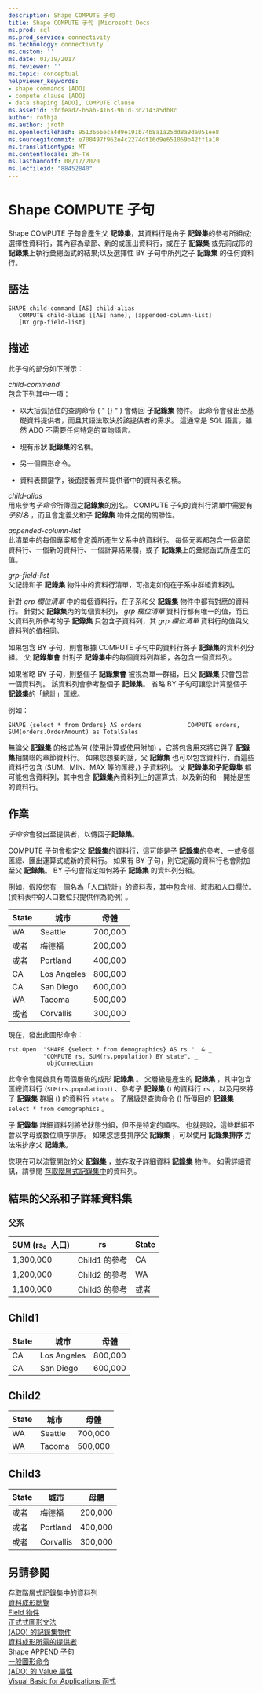 ```yaml
---
description: Shape COMPUTE 子句
title: Shape COMPUTE 子句 |Microsoft Docs
ms.prod: sql
ms.prod_service: connectivity
ms.technology: connectivity
ms.custom: ''
ms.date: 01/19/2017
ms.reviewer: ''
ms.topic: conceptual
helpviewer_keywords:
- shape commands [ADO]
- compute clause [ADO]
- data shaping [ADO], COMPUTE clause
ms.assetid: 3fdfead2-b5ab-4163-9b1d-3d2143a5db8c
author: rothja
ms.author: jroth
ms.openlocfilehash: 9513666eca4d9e191b74b8a1a25dd8a9da051ee8
ms.sourcegitcommit: e700497f962e4c2274df16d9e651059b42ff1a10
ms.translationtype: MT
ms.contentlocale: zh-TW
ms.lasthandoff: 08/17/2020
ms.locfileid: "88452840"
---
```

# <a name="shape-compute-clause"></a>Shape COMPUTE 子句
Shape COMPUTE 子句會產生父 **記錄集**，其資料行是由子 **記錄集**的參考所組成;選擇性資料行，其內容為章節、新的或匯出資料行，或在子 **記錄集** 或先前成形的 **記錄集**上執行彙總函式的結果;以及選擇性 BY 子句中所列之子 **記錄集** 的任何資料行。  
  
## <a name="syntax"></a>語法  
  
```  
SHAPE child-command [AS] child-alias  
   COMPUTE child-alias [[AS] name], [appended-column-list]  
   [BY grp-field-list]  
```  
  
## <a name="description"></a>描述  
 此子句的部分如下所示：  
  
 *child-command*  
 包含下列其中一項：  
  
-   以大括弧括住的查詢命令 ( " {} " ) 會傳回 **子記錄集** 物件。 此命令會發出至基礎資料提供者，而且其語法取決於該提供者的需求。 這通常是 SQL 語言，雖然 ADO 不需要任何特定的查詢語言。  
  
-   現有形狀 **記錄集**的名稱。  
  
-   另一個圖形命令。  
  
-   資料表關鍵字，後面接著資料提供者中的資料表名稱。  
  
 *child-alias*  
 用來參考*子命令*所傳回之**記錄集**的別名。 COMPUTE 子句的資料行清單中需要有 *子別名* ，而且會定義父和子 **記錄集** 物件之間的關聯性。  
  
 *appended-column-list*  
 此清單中的每個專案都會定義所產生父系中的資料行。 每個元素都包含一個章節資料行、一個新的資料行、一個計算結果欄，或子 **記錄集**上的彙總函式所產生的值。  
  
 *grp-field-list*  
 父記錄和子 **記錄集** 物件中的資料行清單，可指定如何在子系中群組資料列。  
  
 針對 *grp 欄位清單* 中的每個資料行，在子系和父 **記錄集** 物件中都有對應的資料行。 針對父 **記錄集**內的每個資料列， *grp 欄位清單* 資料行都有唯一的值，而且父資料列所參考的子 **記錄集** 只包含子資料列，其 *grp 欄位清單* 資料行的值與父資料列的值相同。  
  
 如果包含 BY 子句，則會根據 COMPUTE 子句中的資料行將子 **記錄集**的資料列分組。 父 **記錄集會** 針對子 **記錄集中**的每個資料列群組，各包含一個資料列。  
  
 如果省略 BY 子句，則整個子 **記錄集會** 被視為單一群組，且父 **記錄集** 只會包含一個資料列。 該資料列會參考整個子 **記錄集**。 省略 BY 子句可讓您計算整個子 **記錄集**的「總計」匯總。  
  
 例如：  
  
```  
SHAPE {select * from Orders} AS orders             COMPUTE orders, SUM(orders.OrderAmount) as TotalSales         
```  
  
 無論父 **記錄集** 的格式為何 (使用計算或使用附加) ，它將包含用來將它與子 **記錄集**相關聯的章節資料行。 如果您想要的話，父 **記錄集** 也可以包含資料行，而這些資料行包含 (SUM、MIN、MAX 等的匯總，) 子資料列。 父 **記錄集和子記錄集** 都可能包含資料列，其中包含 **記錄集**內資料列上的運算式，以及新的和一開始是空的資料行。  
  
## <a name="operation"></a>作業  
 *子命令*會發出至提供者，以傳回子**記錄集**。  
  
 COMPUTE 子句會指定父 **記錄集**的資料行，這可能是子 **記錄集**的參考、一或多個匯總、匯出運算式或新的資料行。 如果有 BY 子句，則它定義的資料行也會附加至父 **記錄集**。 BY 子句會指定如何將子 **記錄集** 的資料列分組。  
  
 例如，假設您有一個名為「人口統計」的資料表，其中包含州、城市和人口欄位。  (資料表中的人口數位只提供作為範例) 。  
  
|State|城市|母體|  
|-----------|----------|----------------|  
|WA|Seattle|700,000|  
|或者|梅德福|200,000|  
|或者|Portland|400,000|  
|CA|Los Angeles|800,000|  
|CA|San Diego|600,000|  
|WA|Tacoma|500,000|  
|或者|Corvallis|300,000|  
  
 現在，發出此圖形命令：  
  
```  
rst.Open  "SHAPE {select * from demographics} AS rs "  & _  
          "COMPUTE rs, SUM(rs.population) BY state", _  
           objConnection  
```  
  
 此命令會開啟具有兩個層級的成形 **記錄集** 。 父層級是產生的 **記錄集** ，其中包含匯總資料行 (`SUM(rs.population)`) 、參考子 **記錄集** () 的資料行 `rs` ，以及用來將子 **記錄集** 群組 () 的資料行 `state` 。 子層級是查詢命令 () 所傳回的 **記錄集** `select * from demographics` 。  
  
 子 **記錄集** 詳細資料列將依狀態分組，但不是特定的順序。 也就是說，這些群組不會以字母或數位順序排序。 如果您想要排序父 **記錄集** ，可以使用 **記錄集排序** 方法來排序父 **記錄集**。  
  
 您現在可以流覽開啟的父 **記錄集** ，並存取子詳細資料 **記錄集** 物件。 如需詳細資訊，請參閱 [存取階層式記錄集中](../../../ado/guide/data/accessing-rows-in-a-hierarchical-recordset.md)的資料列。  
  
## <a name="resultant-parent-and-child-detail-recordsets"></a>結果的父系和子詳細資料集  
  
### <a name="parent"></a>父系  
  
|SUM (rs。人口) |rs|State|  
|---------------------------|--------|-----------|  
|1,300,000|Child1 的參考|CA|  
|1,200,000|Child2 的參考|WA|  
|1,100,000|Child3 的參考|或者|  
  
## <a name="child1"></a>Child1  
  
|State|城市|母體|  
|-----------|----------|----------------|  
|CA|Los Angeles|800,000|  
|CA|San Diego|600,000|  
  
## <a name="child2"></a>Child2  
  
|State|城市|母體|  
|-----------|----------|----------------|  
|WA|Seattle|700,000|  
|WA|Tacoma|500,000|  
  
## <a name="child3"></a>Child3  
  
|State|城市|母體|  
|-----------|----------|----------------|  
|或者|梅德福|200,000|  
|或者|Portland|400,000|  
|或者|Corvallis|300,000|  
  
## <a name="see-also"></a>另請參閱  
 [存取階層式記錄集中的資料列](../../../ado/guide/data/accessing-rows-in-a-hierarchical-recordset.md)   
 [資料成形總覽](../../../ado/guide/data/data-shaping-overview.md)   
 [Field 物件](../../../ado/reference/ado-api/field-object.md)   
 [正式式圖形文法](../../../ado/guide/data/formal-shape-grammar.md)   
 [ (ADO) 的記錄集物件 ](../../../ado/reference/ado-api/recordset-object-ado.md)   
 [資料成形所需的提供者](../../../ado/guide/data/required-providers-for-data-shaping.md)   
 [Shape APPEND 子句](../../../ado/guide/data/shape-append-clause.md)   
 [一般圖形命令](../../../ado/guide/data/shape-commands-in-general.md)   
 [ (ADO) 的 Value 屬性 ](../../../ado/reference/ado-api/value-property-ado.md)   
 [Visual Basic for Applications 函式](../../../ado/guide/data/visual-basic-for-applications-functions.md)
